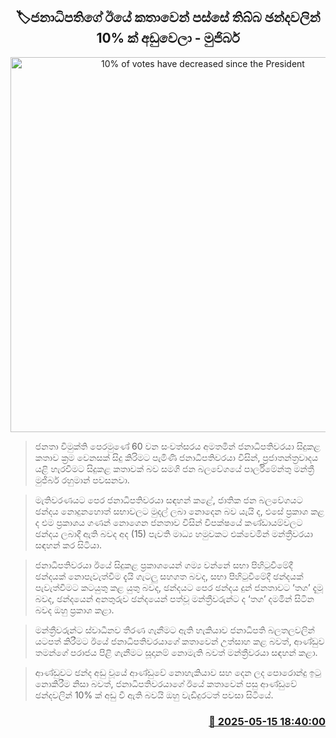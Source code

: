 <p align='center'><b><h2 align='center' title='10% of votes have decreased since the President's speech yesterday - Mujibur'>🏷ජනාධිපතිගේ ඊයේ කතාවෙන් පස්සේ තිබ්බ ඡන්දවලින් 10% ක් අඩුවෙලා - මුජිබර්</h2></b></p>
<p align='center'><img src='https://helakuru.sgp1.cdn.digitaloceanspaces.com/esana/images/lib/mujiber-media-nn.jpg' width='600' alt='10% of votes have decreased since the President's speech yesterday - Mujibur'></p>

> ජනතා විමුක්ති පෙරමුණේ 60 වන සංවත්සරය අමතමින් ජනාධිපතිවරයා සිදුකළ කතාව ක්‍රම වෙනසක් සිදු කිරිමට පැමිණි ජනාධිපතිවරයා විසින්, ප්‍රජාතන්ත්‍රවාදය යළි හැරවීමට සිදුකළ කතාවක් බව සමගි ජන බලවේගයේ පාර්ලිමේන්තු මන්ත්‍රී මුජිබර් රහුමාන් පවසනවා.

> මැතිවරණයට පෙර ජනාධිපතිවරයා සඳහන් කළේ, ජාතික ජන බලවේගයට ඡන්දය නොදුනහොත් සභාවලට මුදල් ලබා නොදෙන බව යැයි ද, එසේ ප්‍රකාශ කළ ද එම ප්‍රකාශය ගණන් නොගෙන ජනතාව විසින් විපක්ෂයේ කණ්ඩායම්වලට ඡන්දය ලබාදී ඇති බවද අද (15) පැවති මාධ්‍ය හමුවකට එක්වෙමින් මන්ත්‍රීවරයා සඳහන් කර සිටියා.

> ජනාධිපතිවරයා ඊයේ සිදුකළ ප්‍රකාශයෙන් ගම්‍ය වන්නේ සභා පිහිටුවීමේදී ඡන්දයක් නොපැවැත්වීම දැයි ගැටලු සහගත බවද, සභා පිහිටුවීමේදී ඡන්දයක් පැවැත්වීමට කටයුතු කළ යුතු බවද, ඡන්දයට පෙර ඡන්දය දුන් ජනතාවට ‘තග’ දැමූ බවද, ඡන්දයෙන් අනතුරුව ඡන්දයෙන් පත්වූ මන්ත්‍රීවරුන්ට ද ‘තග’ දමමින් සිටින බවද ඔහු ප්‍රකාශ කළා.

> මන්ත්‍රීවරුන්ට ස්වාධීනව තීරණ ගැනීමට ඇති හැකියාව ජනාධිපති බලතලවලින් යටපත් කිරීමට ඊයේ ජනාධිපතිවරයාගේ කතාවෙන් උත්සාහ කළ බවත්, ආණ්ඩුව තමන්ගේ පරාජය පිළි ගැනීමට සූදානම් නොමැති බවත් මන්ත්‍රීවරයා සඳහන් කළා.

> ආණ්ඩුවට ඡන්ද අඩු වූයේ ආණ්ඩුවේ නොහැකියාව සහ දෙන ලද පොරොන්දු ඉටු නොකිරීම නිසා බවත්, ජනාධිපතිවරයාගේ ඊයේ කතාවෙන් පසු ආණ්ඩුවේ ඡන්දවලින් 10% ක් අඩු වී ඇති බවයි ඔහු වැඩිදුරටත් පවසා සිටියේ.



<h3 align='right'><a href='https://www.helakuru.lk/esana/p/110114/'>📅 2025-05-15 18:40:00</a></h3>
